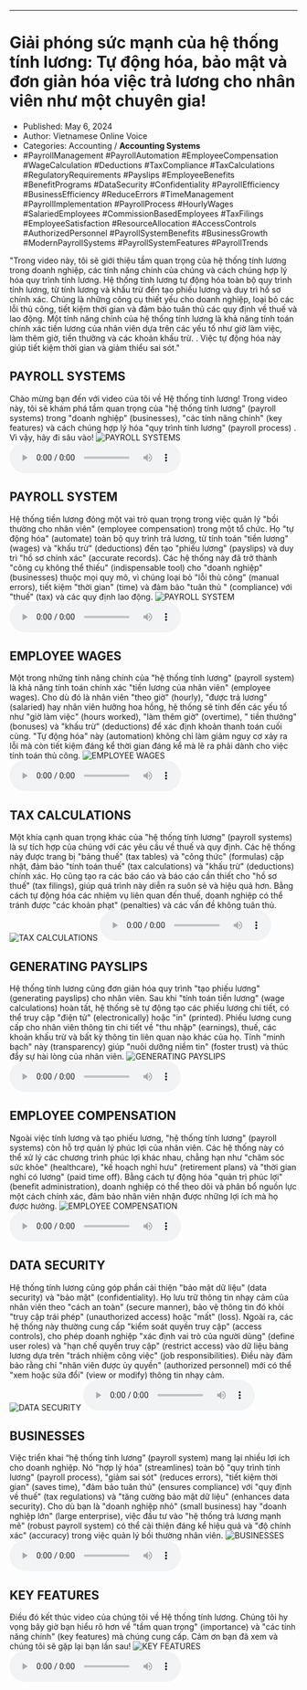 
---

# Giải phóng sức mạnh của hệ thống tính lương: Tự động hóa, bảo mật và đơn giản hóa việc trả lương cho nhân viên như một chuyên gia!

- Published: May 6, 2024
- Author: Vietnamese Online Voice
- Categories: Accounting / **Accounting Systems**
- #PayrollManagement #PayrollAutomation #EmployeeCompensation #WageCalculation #Deductions #TaxCompliance #TaxCalculations #RegulatoryRequirements #Payslips #EmployeeBenefits #BenefitPrograms #DataSecurity #Confidentiality #PayrollEfficiency #BusinessEfficiency #ReduceErrors #TimeManagement #PayrollImplementation #PayrollProcess #HourlyWages #SalariedEmployees #CommissionBasedEmployees #TaxFilings #EmployeeSatisfaction #ResourceAllocation #AccessControls #AuthorizedPersonnel #PayrollSystemBenefits #BusinessGrowth #ModernPayrollSystems #PayrollSystemFeatures #PayrollTrends

"Trong video này, tôi sẽ giới thiệu tầm quan trọng của hệ thống tính lương trong doanh nghiệp, các tính năng chính của chúng và cách chúng hợp lý hóa quy trình tính lương. Hệ thống tính lương tự động hóa toàn bộ quy trình tính lương, từ tính lương và khấu trừ đến tạo phiếu lương và duy trì hồ sơ chính xác. Chúng là những công cụ thiết yếu cho doanh nghiệp, loại bỏ các lỗi thủ công, tiết kiệm thời gian và đảm bảo tuân thủ các quy định về thuế và lao động. Một tính năng chính của hệ thống tính lương là khả năng tính toán chính xác tiền lương của nhân viên dựa trên các yếu tố như giờ làm việc, làm thêm giờ, tiền thưởng và các khoản khấu trừ. . Việc tự động hóa này giúp tiết kiệm thời gian và giảm thiểu sai sót."


## PAYROLL SYSTEMS

Chào mừng bạn đến với video của tôi về Hệ thống tính lương! Trong video này, tôi sẽ khám phá tầm quan trọng của "hệ thống tính lương" (payroll systems) trong "doanh nghiệp" (businesses), "các tính năng chính" (key features) và cách chúng hợp lý hóa "quy trình tính lương" (payroll process) . Vì vậy, hãy đi sâu vào!
![PAYROLL SYSTEMS](https://http-archiver-apis-production-80.schnworks.com/storage/images/transitions/2024-05-04/transition--3412559037-Montserrat-Black-512DA8.jpg)
<audio controls>
    <source src="https://http-archiver-apis-production-80.schnworks.com/storage/storage/audio/file-13769554937.mp3" type="audio/mpeg">
</audio>



## PAYROLL SYSTEM

Hệ thống tiền lương đóng một vai trò quan trọng trong việc quản lý "bồi thường cho nhân viên" (employee compensation) trong một tổ chức. Họ "tự động hóa" (automate) toàn bộ quy trình trả lương, từ tính toán "tiền lương" (wages) và "khấu trừ" (deductions) đến tạo "phiếu lương" (payslips) và duy trì "hồ sơ chính xác" (accurate records). Các hệ thống này đã trở thành "công cụ không thể thiếu" (indispensable tool) cho "doanh nghiệp" (businesses) thuộc mọi quy mô, vì chúng loại bỏ "lỗi thủ công" (manual errors), tiết kiệm "thời gian" (time) và đảm bảo "tuân thủ " (compliance) với "thuế" (tax) và các quy định lao động.
![PAYROLL SYSTEM](https://http-archiver-apis-production-80.schnworks.com/storage/images/transitions/2024-05-04/transition-5240075110-Montserrat-Thin-283593.jpg)
<audio controls>
    <source src="https://http-archiver-apis-production-80.schnworks.com/storage/storage/audio/file-32805838962.mp3" type="audio/mpeg">
</audio>



## EMPLOYEE WAGES

Một trong những tính năng chính của "hệ thống tính lương" (payroll system) là khả năng tính toán chính xác "tiền lương của nhân viên" (employee wages). Cho dù đó là nhân viên "theo giờ" (hourly), "được trả lương" (salaried) hay nhân viên hưởng hoa hồng, hệ thống sẽ tính đến các yếu tố như "giờ làm việc" (hours worked), "làm thêm giờ" (overtime), " tiền thưởng" (bonuses) và "khấu trừ" (deductions) để xác định khoản thanh toán cuối cùng. "Tự động hóa" này (automation) không chỉ làm giảm nguy cơ xảy ra lỗi mà còn tiết kiệm đáng kể thời gian đáng kể mà lẽ ra phải dành cho việc tính toán thủ công.
![EMPLOYEE WAGES](https://http-archiver-apis-production-80.schnworks.com/storage/images/transitions/2024-05-04/transition-23480100783-Montserrat-Thin-4A148C.jpg)
<audio controls>
    <source src="https://http-archiver-apis-production-80.schnworks.com/storage/storage/audio/file-16500771283.mp3" type="audio/mpeg">
</audio>



## TAX CALCULATIONS

Một khía cạnh quan trọng khác của "hệ thống tính lương" (payroll systems) là sự tích hợp của chúng với các yêu cầu về thuế và quy định. Các hệ thống này được trang bị "bảng thuế" (tax tables) và "công thức" (formulas) cập nhật, đảm bảo "tính toán thuế" (tax calculations) và "khấu trừ" (deductions) chính xác. Họ cũng tạo ra các báo cáo và báo cáo cần thiết cho "hồ sơ thuế" (tax filings), giúp quá trình này diễn ra suôn sẻ và hiệu quả hơn. Bằng cách tự động hóa các nhiệm vụ liên quan đến thuế, doanh nghiệp có thể tránh được "các khoản phạt" (penalties) và các vấn đề không tuân thủ.
![TAX CALCULATIONS](https://http-archiver-apis-production-80.schnworks.com/storage/images/transitions/2024-05-04/transition-2325536758-Montserrat-Medium-283593.jpg)
<audio controls>
    <source src="https://http-archiver-apis-production-80.schnworks.com/storage/storage/audio/file-51815509363.mp3" type="audio/mpeg">
</audio>



## GENERATING PAYSLIPS

Hệ thống tính lương cũng đơn giản hóa quy trình "tạo phiếu lương" (generating payslips) cho nhân viên. Sau khi "tính toán tiền lương" (wage calculations) hoàn tất, hệ thống sẽ tự động tạo các phiếu lương chi tiết, có thể truy cập "điện tử" (electronically) hoặc "in" (printed). Phiếu lương cung cấp cho nhân viên thông tin chi tiết về "thu nhập" (earnings), thuế, các khoản khấu trừ và bất kỳ thông tin liên quan nào khác của họ. Tính "minh bạch" này (transparency) giúp "nuôi dưỡng niềm tin" (foster trust) và thúc đẩy sự hài lòng của nhân viên.
![GENERATING PAYSLIPS](https://http-archiver-apis-production-80.schnworks.com/storage/images/transitions/2024-05-04/transition--12975367952-Montserrat-Regular-673AB7.jpg)
<audio controls>
    <source src="https://http-archiver-apis-production-80.schnworks.com/storage/storage/audio/file-15684565117.mp3" type="audio/mpeg">
</audio>



## EMPLOYEE COMPENSATION

Ngoài việc tính lương và tạo phiếu lương, "hệ thống tính lương" (payroll systems) còn hỗ trợ quản lý phúc lợi của nhân viên. Các hệ thống này có thể xử lý các chương trình phúc lợi khác nhau, chẳng hạn như "chăm sóc sức khỏe" (healthcare), "kế hoạch nghỉ hưu" (retirement plans) và "thời gian nghỉ có lương" (paid time off). Bằng cách tự động hóa "quản trị phúc lợi" (benefit administration), doanh nghiệp có thể theo dõi và phân bổ nguồn lực một cách chính xác, đảm bảo nhân viên nhận được những lợi ích mà họ được hưởng.
![EMPLOYEE COMPENSATION](https://http-archiver-apis-production-80.schnworks.com/storage/images/transitions/2024-05-04/transition-32033392980-Montserrat-Regular-283593.jpg)
<audio controls>
    <source src="https://http-archiver-apis-production-80.schnworks.com/storage/storage/audio/file-14805486926.mp3" type="audio/mpeg">
</audio>



## DATA SECURITY

Hệ thống tính lương cũng góp phần cải thiện "bảo mật dữ liệu" (data security) và "bảo mật" (confidentiality). Họ lưu trữ thông tin nhạy cảm của nhân viên theo "cách an toàn" (secure manner), bảo vệ thông tin đó khỏi "truy cập trái phép" (unauthorized access) hoặc "mất" (loss). Ngoài ra, các hệ thống này thường cung cấp "kiểm soát quyền truy cập" (access controls), cho phép doanh nghiệp "xác định vai trò của người dùng" (define user roles) và "hạn chế quyền truy cập" (restrict access) vào dữ liệu bảng lương dựa trên "trách nhiệm công việc" (job responsibilities). Điều này đảm bảo rằng chỉ "nhân viên được ủy quyền" (authorized personnel) mới có thể "xem hoặc sửa đổi" (view or modify) thông tin nhạy cảm.
![DATA SECURITY](https://http-archiver-apis-production-80.schnworks.com/storage/images/transitions/2024-05-04/transition-7053160695-Montserrat-SemiBold-283593.jpg)
<audio controls>
    <source src="https://http-archiver-apis-production-80.schnworks.com/storage/storage/audio/file-37508084943.mp3" type="audio/mpeg">
</audio>



## BUSINESSES

Việc triển khai “hệ thống tính lương” (payroll system) mang lại nhiều lợi ích cho doanh nghiệp. Nó "hợp lý hóa" (streamlines) toàn bộ "quy trình tính lương" (payroll process), "giảm sai sót" (reduces errors), "tiết kiệm thời gian" (saves time), "đảm bảo tuân thủ" (ensures compliance) với "quy định về thuế" (tax regulations) và "tăng cường bảo mật dữ liệu" (enhances data security). Cho dù bạn là "doanh nghiệp nhỏ" (small business) hay "doanh nghiệp lớn" (large enterprise), việc đầu tư vào "hệ thống trả lương mạnh mẽ" (robust payroll system) có thể cải thiện đáng kể hiệu quả và "độ chính xác" (accuracy) trong việc quản lý bồi thường nhân viên.
![BUSINESSES](https://http-archiver-apis-production-80.schnworks.com/storage/images/transitions/2024-05-04/transition-10198914481-Montserrat-Thin-880E4F.jpg)
<audio controls>
    <source src="https://http-archiver-apis-production-80.schnworks.com/storage/storage/audio/file-12839120184.mp3" type="audio/mpeg">
</audio>



## KEY FEATURES

Điều đó kết thúc video của chúng tôi về Hệ thống tính lương. Chúng tôi hy vọng bây giờ bạn hiểu rõ hơn về "tầm quan trọng" (importance) và "các tính năng chính" (key features) mà chúng cung cấp. Cảm ơn bạn đã xem và chúng tôi sẽ gặp lại bạn lần sau!
![KEY FEATURES](https://http-archiver-apis-production-80.schnworks.com/storage/images/transitions/2024-05-04/transition--15678855602-Montserrat-Medium-1A237E.jpg)
<audio controls>
    <source src="https://http-archiver-apis-production-80.schnworks.com/storage/storage/audio/file-19166517147.mp3" type="audio/mpeg">
</audio>

